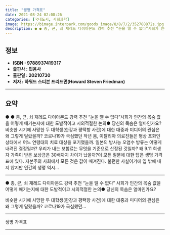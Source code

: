```yaml
---
title: "생명 가격표"
date: 2021-08-24 02:08:26
categories: [국내도서, 사회과학]
image: https://bimage.interpark.com/goods_image/8/8/7/2/352788872s.jpg
description: ● ● 총, 균, 쇠 재레드 다이아몬드 강력 추천 “눈을 뗄 수 없다”사회가 인간의 목숨 값을 어떻게 매기는지에 대한 도발적이고 시의적절한 논의● 당신의 목숨은 얼마인가요?비슷한 시기에 사망한 두 대학생(한강과 평택항 사건)에 대한 대중과 미디어의 관심은 왜 그렇게 달랐을까? 코로나1
---
```


## **정보**

- **ISBN : 9788937419317**
- **출판사 : 민음사**
- **출판일 : 20210730**
- **저자 : 하워드 스티븐 프리드먼(Howard Steven Friedman)**

------



## **요약**

●  ● 총, 균, 쇠 재레드 다이아몬드 강력 추천 “눈을 뗄 수 없다”사회가 인간의 목숨 값을 어떻게 매기는지에 대한 도발적이고 시의적절한 논의● 당신의 목숨은 얼마인가요?비슷한 시기에 사망한 두 대학생(한강과 평택항 사건)에 대한 대중과 미디어의 관심은 왜 그렇게 달랐을까? 코로나19가 극심했던 작년 봄, 이탈리아 의료진들은 병상 포화인 상태에서 어느 연령대의 치료 대상을 포기했을까. 일본의 방사능 오염수 방류는 어떻게 내려진 결정일까? 우리가 내는 보험료는 무엇을 기준으로 산정된 것일까? 왜 9.11 희생자 가족이 받은 보상금은 30배까지 차이가 났을까?이 모든 질문에 대한 답은 생명 가격표에 있다. 자본주의 사회에서 모든 것은 값이 매겨진다. 불편한 사실이기에 입 밖에 내지 않지만 인간의 생명 역시...

------

● 총, 균, 쇠 재레드 다이아몬드 강력 추천 “눈을 뗄 수 없다”
사회가 인간의 목숨 값을 어떻게 매기는지에 대한 도발적이고 시의적절한 논의● 당신의 목숨은 얼마인가요?

비슷한 시기에 사망한 두 대학생(한강과 평택항 사건)에 대한 대중과 미디어의 관심은 왜 그렇게 달랐을까? 코로나19가 극심했던... 

------


생명 가격표 

------



